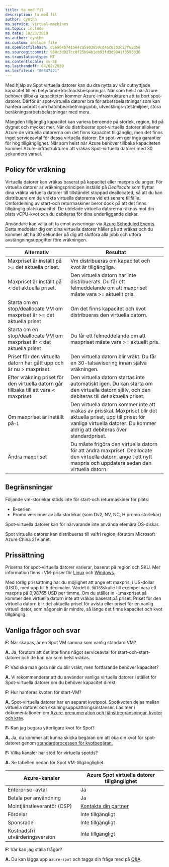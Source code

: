 ```yaml
---
title: ta med fil
description: ta med fil
author: cynthn
ms.service: virtual-machines
ms.topic: include
ms.date: 10/23/2019
ms.author: cynthn
ms.custom: include file
ms.openlocfilehash: d56964b7415e4ca5903950cd46c02b3c27f62d5e
ms.sourcegitcommit: 980c3d827cc0f25b94b1eb93fd3d9041f3593036
ms.translationtype: MT
ms.contentlocale: sv-SE
ms.lasthandoff: 04/02/2020
ms.locfileid: "80547421"
---
```

Med hjälp av Spot virtuella datorer kan du dra nytta av vår outnyttjade kapacitet till en betydande kostnadsbesparingar. När som helst när Azure behöver tillbaka kapaciteten kommer Azure-infrastrukturen att ta bort spot-datorer. Därför är spot-virtuella datorer bra för arbetsbelastningar som kan hantera avbrott som batchbearbetningsjobb, utvecklings-/testmiljöer, stora beräkningsarbetsbelastningar med mera.

Mängden tillgänglig kapacitet kan variera beroende på storlek, region, tid på dygnet och mycket mer. När du distribuerar spot-virtuella datorer allokerar Azure de virtuella datorerna om det finns kapacitet tillgänglig, men det finns inget serviceavtal för dessa virtuella datorer. En spot-vm ger inga garantier för hög tillgänglighet. När som helst när Azure behöver tillbaka kapaciteten kommer Azure-infrastrukturen att vräkas Spot-virtuella datorer med 30 sekunders varsel. 


## <a name="eviction-policy"></a>Policy för vräkning

Virtuella datorer kan vräkas baserat på kapacitet eller maxpris du anger. För virtuella datorer är vräkningsprincipen inställd på *Deallocate* som flyttar dina vräkta virtuella datorer till tillståndet stoppad deallocated, så att du kan distribuera om de vräkta virtuella datorerna vid ett senare tillfälle. Omfördelning av start-och returmaskiner beror dock på att det finns tillgänglig platskapacitet. De utdelade virtuella datorerna räknas mot din plats vCPU-kvot och du debiteras för dina underliggande diskar. 

Användare kan välja att ta emot aviseringar via [Azure Scheduled Events](../articles/virtual-machines/linux/scheduled-events.md). Detta meddelar dig om dina virtuella datorer håller på att vräkas och du kommer att ha 30 sekunder på dig att slutföra alla jobb och utföra avstängningsuppgifter före vräkningen. 


| Alternativ | Resultat |
|--------|---------|
| Maxpriset är inställt på >= det aktuella priset. | Vm distribueras om kapacitet och kvot är tillgängliga. |
| Maxpriset är inställt på < det aktuella priset. | Den virtuella datorn har inte distribuerats. Du får ett felmeddelande om att maxpriset måste vara >= aktuellt pris. |
| Starta om en stop/deallocate VM om maxpriset är >= det aktuella priset | Om det finns kapacitet och kvot distribueras den virtuella datorn. |
| Starta om en stop/deallocate VM om maxpriset är < det aktuella priset | Du får ett felmeddelande om att maxpriset måste vara >= aktuellt pris. | 
| Priset för den virtuella datorn har gått upp och är nu > maxpriset. | Den virtuella datorn blir vräkt. Du får en 30-talsavisering innan själva vräkningen. | 
| Efter vräkning priset för den virtuella datorn går tillbaka till att vara < maxpriset. | Den virtuella datorn startas inte automatiskt igen. Du kan starta om den virtuella datorn själv, och den debiteras till det aktuella priset. |
| Om maxpriset är inställt på`-1` | Den virtuella datorn kommer inte att vräkas av prisskäl. Maxpriset blir det aktuella priset, upp till priset för vanliga virtuella datorer. Du kommer aldrig att debiteras över standardpriset.| 
| Ändra maxpriset | Du måste frigöra den virtuella datorn för att ändra maxpriset. Deallocate den virtuella datorn, ange t ett nytt maxpris och uppdatera sedan den virtuella datorn. |

## <a name="limitations"></a>Begränsningar

Följande vm-storlekar stöds inte för start-och returmaskiner för plats:
 - B-serien
 - Promo versioner av alla storlekar (som Dv2, NV, NC, H promo storlekar)

Spot-virtuella datorer kan för närvarande inte använda efemära OS-diskar.

Spot virtuella datorer kan distribueras till valfri region, förutom Microsoft Azure China 21Vianet.

## <a name="pricing"></a>Prissättning

Priserna för spot-virtuella datorer varierar, baserat på region och SKU. Mer information finns i VM-priser för [Linux](https://azure.microsoft.com/pricing/details/virtual-machines/linux/) och [Windows](https://azure.microsoft.com/pricing/details/virtual-machines/windows/). 


Med rörlig prissättning har du möjlighet att ange ett maxpris, i US-dollar (USD), med upp till 5 decimaler. Värdet `0.98765`skulle till exempel vara ett maxpris på 0,98765 USD per timme. Om du ställer in `-1`maxpriset så kommer den virtuella datorn inte att vräkas baserat på priset. Priset för den virtuella datorn blir det aktuella priset för avista eller priset för en vanlig virtuell dator, som någonsin är mindre, så länge det finns kapacitet och kvot tillgänglig.


##  <a name="frequently-asked-questions"></a>Vanliga frågor och svar

**F:** När skapas, är en Spot VM samma som vanlig standard VM?

**A.** Ja, förutom att det inte finns något serviceavtal för start-och-start-datorer och de kan när som helst vräkas.


**F:** Vad ska man göra när du blir vräkt, men fortfarande behöver kapacitet?

**A.** Vi rekommenderar att du använder vanliga virtuella datorer i stället för Spot-virtuella datorer om du behöver kapacitet direkt.


**F:** Hur hanteras kvoten för start-VM?

**A.** Spot-virtuella datorer har en separat kvotpool. Spotkvoten delas mellan virtuella datorer och skalningsuppsättningsinstanser. Läs mer i dokumentationen om [Azure-prenumeration och tjänstbegränsningar, kvoter och krav](https://docs.microsoft.com/azure/azure-resource-manager/management/azure-subscription-service-limits).


**F:** Kan jag begära ytterligare kvot för Spot?

**A.** Ja, du kommer att kunna skicka begäran om att öka din kvot för spot-datorer genom [standardprocessen för kvotbegäran.](https://docs.microsoft.com/azure/azure-portal/supportability/per-vm-quota-requests)


**F:** Vilka kanaler har stöd för virtuella spotds?

**A.** Se tabellen nedan för Spot VM-tillgänglighet.

<a name="channel"></a>

| Azure-kanaler               | Azure Spot virtuella datorer tillgänglighet       |
|------------------------------|-----------------------------------|
| Enterprise-avtal         | Ja                               |
| Betala per användning                | Ja                               |
| Molntjänstleverantör (CSP) | [Kontakta din partner](https://docs.microsoft.com/partner-center/azure-plan-get-started) |
| Fördelar                     | Inte tillgängligt                     |
| Sponsrade                    | Inte tillgängligt                     |
| Kostnadsfri utvärderingsversion                   | Inte tillgängligt                     |


**F:** Var kan jag ställa frågor?

**A.** Du kan lägga upp `azure-spot` och tagga din fråga med på [Q&A](https://docs.microsoft.com/answers/topics/azure-spot.html). 



